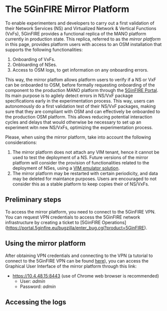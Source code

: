 <!-- TITLE: The 5GinFIRE Mirror Platform -->
<!-- SUBTITLE: The 5Ginfire Mirror Platform -->

# The 5GinFIRE Mirror Platform
To enable experimenters and developers to carry out a first validation of their Network Services (NS) and Virtualized Network & Vertical Functions (VxFs), 5GinFIRE provides a functional replica of the MANO platform currently in production state. This replica, referred to as the *mirror platform* in this page, provides platform users with access to an OSM installation that supports the following functionalities:

1) Onboarding of VxFs.
2) Onbloarding of NSes.
3) Access to OSM logs, to get information on any onboarding errors.

This way, the mirror platfom allows platform users to verify if a NS or VxF can be onboarded to OSM, before formally requesting onboarding of the component to the production MANO platform through the [5GinFIRE Portal](https://portal.5ginfire.eu). Its main purpose is to agilely detect errors in NS/VxF package specifications early in the experimentation process. This way, users can autonomously do a first validation test of their NS/VxF packages, making sure that they are compliant with OSM and can effectively be onboarded to the production OSM platform. This allows reducing potential interaction cycles and delays that would otherwise be necessary to set up an experiment witn new NS/VxFs, optimizing the experimentation process.

Please, when using the mirror platform, take into account the following considerations:

1) The mirror platform does not attach any VIM tenant, hence it cannot be used to test the deployment of a NS. Future versions of the mirror platform will consider the provision of functionalities related to the deployment of NSes, using a [VIM emulator solution](https://osm.etsi.org/wikipub/index.php/VIM_emulator).
2) The mirror platform may be restarted with certain periodicity, and data may be deleted for maintance purposes. Users are encouraged to not consider this as a stable platform to keep copies their of NS/VxFs.

## Preliminary steps

To access the mirror platform, you need to connect to the 5GinFIRE VPN. You can request VPN credentials to access the 5GinFIRE network infrastructure by creating a ticket to [5GinFIRE Operations] (https://portal.5ginfire.eu/bugzilla/enter_bug.cgi?product=5GinFIRE).

## Using the mirror platform
After obtaining VPN credentials and connecting to the VPN (a tutorial to connect to the 5GinFIRE VPN can be found [here](http://wiki.5ginfire.eu/tutorials/guide-external-access-experimenters)), you can access the Graphical User Interface of the mirror platform through this link:

- https://10.4.48.15:8443 (use of Chrome web browser is recommended)
	- User: *admin*
	- Password: *admin*


## Accessing the logs

